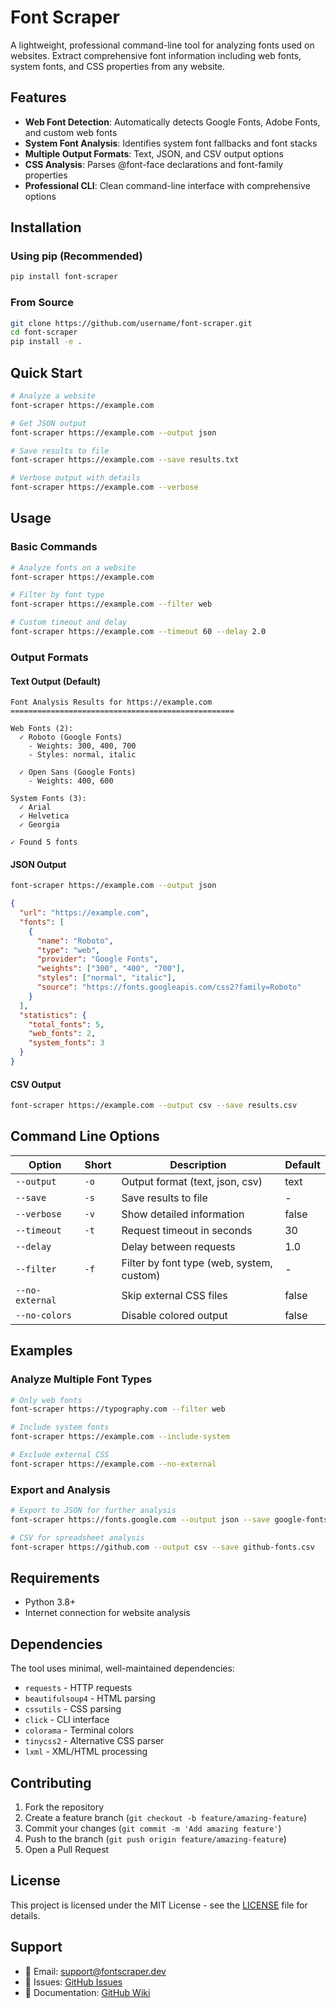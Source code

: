 # Font Scraper

A lightweight, professional command-line tool for analyzing fonts used on websites. Extract comprehensive font information including web fonts, system fonts, and CSS properties from any website.

## Features

- **Web Font Detection**: Automatically detects Google Fonts, Adobe Fonts, and custom web fonts
- **System Font Analysis**: Identifies system font fallbacks and font stacks
- **Multiple Output Formats**: Text, JSON, and CSV output options
- **CSS Analysis**: Parses @font-face declarations and font-family properties
- **Professional CLI**: Clean command-line interface with comprehensive options

## Installation

### Using pip (Recommended)

```bash
pip install font-scraper
```

### From Source

```bash
git clone https://github.com/username/font-scraper.git
cd font-scraper
pip install -e .
```

## Quick Start

```bash
# Analyze a website
font-scraper https://example.com

# Get JSON output
font-scraper https://example.com --output json

# Save results to file
font-scraper https://example.com --save results.txt

# Verbose output with details
font-scraper https://example.com --verbose
```

## Usage

### Basic Commands

```bash
# Analyze fonts on a website
font-scraper https://example.com

# Filter by font type
font-scraper https://example.com --filter web

# Custom timeout and delay
font-scraper https://example.com --timeout 60 --delay 2.0
```

### Output Formats

#### Text Output (Default)
```
Font Analysis Results for https://example.com
==================================================

Web Fonts (2):
  ✓ Roboto (Google Fonts)
    - Weights: 300, 400, 700
    - Styles: normal, italic

  ✓ Open Sans (Google Fonts)
    - Weights: 400, 600

System Fonts (3):
  ✓ Arial
  ✓ Helvetica
  ✓ Georgia

✓ Found 5 fonts
```

#### JSON Output
```bash
font-scraper https://example.com --output json
```

```json
{
  "url": "https://example.com",
  "fonts": [
    {
      "name": "Roboto",
      "type": "web",
      "provider": "Google Fonts",
      "weights": ["300", "400", "700"],
      "styles": ["normal", "italic"],
      "source": "https://fonts.googleapis.com/css2?family=Roboto"
    }
  ],
  "statistics": {
    "total_fonts": 5,
    "web_fonts": 2,
    "system_fonts": 3
  }
}
```

#### CSV Output
```bash
font-scraper https://example.com --output csv --save results.csv
```

## Command Line Options

| Option | Short | Description | Default |
|--------|-------|-------------|---------|
| `--output` | `-o` | Output format (text, json, csv) | text |
| `--save` | `-s` | Save results to file | - |
| `--verbose` | `-v` | Show detailed information | false |
| `--timeout` | `-t` | Request timeout in seconds | 30 |
| `--delay` | | Delay between requests | 1.0 |
| `--filter` | `-f` | Filter by font type (web, system, custom) | - |
| `--no-external` | | Skip external CSS files | false |
| `--no-colors` | | Disable colored output | false |

## Examples

### Analyze Multiple Font Types
```bash
# Only web fonts
font-scraper https://typography.com --filter web

# Include system fonts
font-scraper https://example.com --include-system

# Exclude external CSS
font-scraper https://example.com --no-external
```

### Export and Analysis
```bash
# Export to JSON for further analysis
font-scraper https://fonts.google.com --output json --save google-fonts.json

# CSV for spreadsheet analysis
font-scraper https://github.com --output csv --save github-fonts.csv
```

## Requirements

- Python 3.8+
- Internet connection for website analysis

## Dependencies

The tool uses minimal, well-maintained dependencies:

- `requests` - HTTP requests
- `beautifulsoup4` - HTML parsing
- `cssutils` - CSS parsing
- `click` - CLI interface
- `colorama` - Terminal colors
- `tinycss2` - Alternative CSS parser
- `lxml` - XML/HTML processing

## Contributing

1. Fork the repository
2. Create a feature branch (`git checkout -b feature/amazing-feature`)
3. Commit your changes (`git commit -m 'Add amazing feature'`)
4. Push to the branch (`git push origin feature/amazing-feature`)
5. Open a Pull Request

## License

This project is licensed under the MIT License - see the [LICENSE](LICENSE) file for details.

## Support

- 📧 Email: support@fontscraper.dev
- 🐛 Issues: [GitHub Issues](https://github.com/username/font-scraper/issues)
- 📖 Documentation: [GitHub Wiki](https://github.com/username/font-scraper/wiki)
